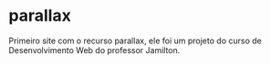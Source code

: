 # parallax
Primeiro site com o recurso parallax, ele foi um projeto do curso de Desenvolvimento Web do professor Jamilton. 
